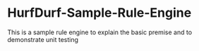 HurfDurf-Sample-Rule-Engine
===========================

This is a sample rule engine to explain the basic premise and to demonstrate unit testing